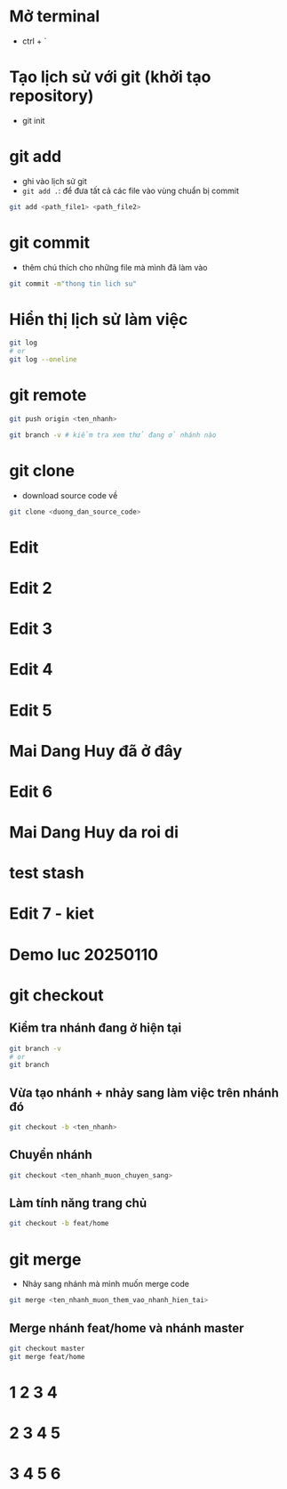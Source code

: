 # Mở terminal

- ctrl + `

# Tạo lịch sử với git (khởi tạo repository)

- git init

# git add

- ghi vào lịch sử git
- `git add .`: để đưa tất cả các file vào vùng chuẩn bị commit

```bash
git add <path_file1> <path_file2>
```

# git commit

- thêm chú thích cho những file mà mình đã làm vào

```bash
git commit -m"thong tin lich su"
```

# Hiển thị lịch sử làm việc

```bash
git log
# or
git log --oneline
```

# git remote

```bash
git push origin <ten_nhanh>
```

```bash
git branch -v # kiểm tra xem thử đang ở nhánh nào
```

# git clone

- download source code về

```bash
git clone <duong_dan_source_code>
```

# Edit

# Edit 2

# Edit 3

# Edit 4

# Edit 5

# Mai Dang Huy đã ở đây

# Edit 6

# Mai Dang Huy da roi di

# test stash

# Edit 7 - kiet

# Demo luc 20250110

# git checkout

## Kiểm tra nhánh đang ở hiện tại

```bash
git branch -v
# or
git branch
```

## Vừa tạo nhánh + nhảy sang làm việc trên nhánh đó

```bash
git checkout -b <ten_nhanh>
```

## Chuyển nhánh

```bash
git checkout <ten_nhanh_muon_chuyen_sang>
```

## Làm tính năng trang chủ

```bash
git checkout -b feat/home
```

# git merge

- Nhảy sang nhánh mà mình muốn merge code

```bash
git merge <ten_nhanh_muon_them_vao_nhanh_hien_tai>
```

## Merge nhánh feat/home và nhánh master

```bash
git checkout master
git merge feat/home
```

# 1 2 3 4

# 2 3 4 5

# 3 4 5 6

